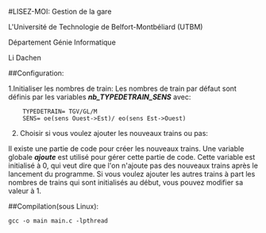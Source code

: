 #LISEZ-MOI: Gestion de la gare


L'Université de Technologie de Belfort-Montbéliard (UTBM)

Département Génie Informatique

Li Dachen



##Configuration:

1.Initialiser les nombres de train: 
Les nombres de train par défaut sont définis par les variables **_nb_TYPEDETRAIN_SENS_** avec:
```
	TYPEDETRAIN= TGV/GL/M
	SENS= oe(sens Ouest->Est)/ eo(sens Est->Ouest)
```

2. Choisir si vous voulez ajouter les nouveaux trains ou pas:

Il existe une partie de code pour créer les nouveaux trains. Une variable globale **_ajoute_** est utilisé pour gérer cette partie de code. Cette variable est initialisé à 0, qui veut dire que l'on n'ajoute pas des nouveaux trains après le lancement du programme. Si vous voulez ajouter les autres trains à part les nombres de trains qui sont initialisés au début, vous pouvez modifier sa valeur à 1.    



##Compilation(sous Linux):

```
gcc -o main main.c -lpthread
```
